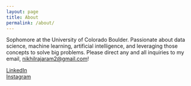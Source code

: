 ```yaml
---
layout: page
title: About
permalink: /about/
---
```


Sophomore at the University of Colorado Boulder. Passionate about data science, machine learning, artificial intelligence, and leveraging those concepts to solve big problems. Please direct any and all inquiries to my email, <a href="mailto:nikhilrajaram2@gmail.com">nikhilrajaram2@gmail.com</a>!

<div id="container"><a href="https://www.linkedin.com/in/nikhilrajaram/">LinkedIn</a></div>
<div id="container"><a href="https://www.instagram.com/nikhilrajaram">Instagram</a></div>
